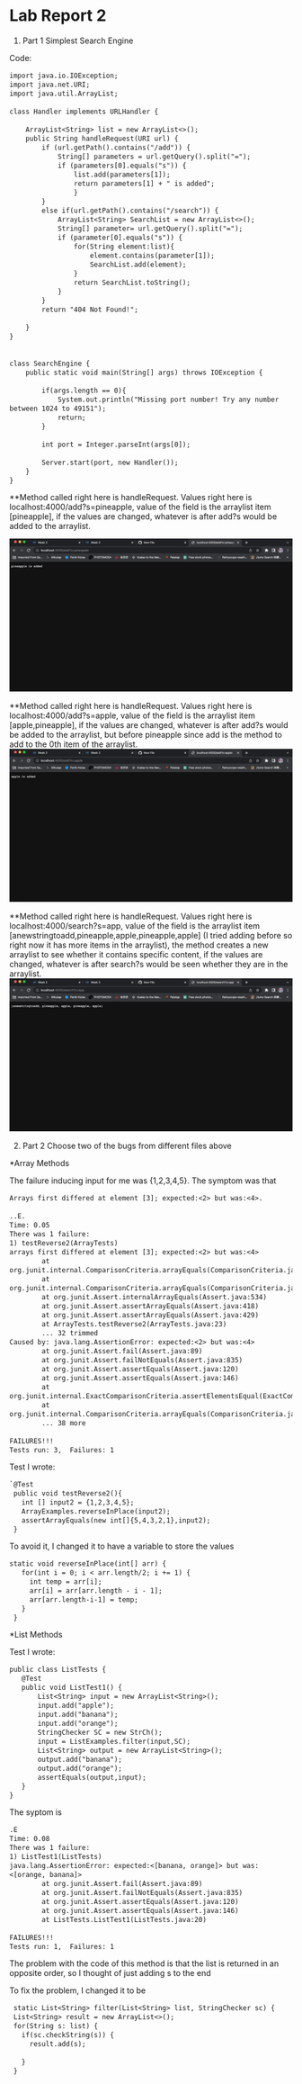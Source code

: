 # Lab Report 2

1. Part 1 Simplest Search Engine

Code:
```
import java.io.IOException;
import java.net.URI;
import java.util.ArrayList;

class Handler implements URLHandler {

    ArrayList<String> list = new ArrayList<>();
    public String handleRequest(URI url) {
        if (url.getPath().contains("/add")) {
            String[] parameters = url.getQuery().split("=");
            if (parameters[0].equals("s")) {
                list.add(parameters[1]);
                return parameters[1] + " is added";
                }
        }
        else if(url.getPath().contains("/search")) {
            ArrayList<String> SearchList = new ArrayList<>();
            String[] parameter= url.getQuery().split("=");
            if (parameter[0].equals("s")) {
                for(String element:list){
                    element.contains(parameter[1]);
                    SearchList.add(element);
                }
                return SearchList.toString();
            }
        }
        return "404 Not Found!";

    }
}


class SearchEngine {
    public static void main(String[] args) throws IOException {

        if(args.length == 0){
            System.out.println("Missing port number! Try any number between 1024 to 49151");
            return;
        }

        int port = Integer.parseInt(args[0]);

        Server.start(port, new Handler());
    }
} 
```
**Method called right here is handleRequest. Values right here is localhost:4000/add?s=pineapple, value of the field is the arraylist item [pineapple], if the values are changed, whatever is after add?s would be added to the arraylist.

![Image](pineapple.png)

**Method called right here is handleRequest. Values right here is localhost:4000/add?s=apple, value of the field is the arraylist item [apple,pineapple], if the values are changed, whatever is after add?s would be added to the arraylist, but before pineapple since add is the method to add to the 0th item of the arraylist.
![Image](apple.png)

**Method called right here is handleRequest. Values right here is localhost:4000/search?s=app, value of the field is the arraylist item [anewstringtoadd,pineapple,apple,pineapple,apple] (I tried adding before so right now it has more items in the arraylist), the method creates a new arraylist to see whether it contains specific content, if the values are changed, whatever is after search?s would be seen whether they are in the arraylist.
![Image](search.png)


2. Part 2 Choose two of the bugs from different files above

*Array Methods

The failure inducing input for me was {1,2,3,4,5}. The symptom was that 
```
Arrays first differed at element [3]; expected:<2> but was:<4>.

..E.
Time: 0.05
There was 1 failure:
1) testReverse2(ArrayTests)
arrays first differed at element [3]; expected:<2> but was:<4>
        at org.junit.internal.ComparisonCriteria.arrayEquals(ComparisonCriteria.java:78)
        at org.junit.internal.ComparisonCriteria.arrayEquals(ComparisonCriteria.java:28)
        at org.junit.Assert.internalArrayEquals(Assert.java:534)
        at org.junit.Assert.assertArrayEquals(Assert.java:418)
        at org.junit.Assert.assertArrayEquals(Assert.java:429)
        at ArrayTests.testReverse2(ArrayTests.java:23)
        ... 32 trimmed
Caused by: java.lang.AssertionError: expected:<2> but was:<4>
        at org.junit.Assert.fail(Assert.java:89)
        at org.junit.Assert.failNotEquals(Assert.java:835)
        at org.junit.Assert.assertEquals(Assert.java:120)
        at org.junit.Assert.assertEquals(Assert.java:146)
        at org.junit.internal.ExactComparisonCriteria.assertElementsEqual(ExactComparisonCriteria.java:8)
        at org.junit.internal.ComparisonCriteria.arrayEquals(ComparisonCriteria.java:76)
        ... 38 more

FAILURES!!!
Tests run: 3,  Failures: 1
```
Test I wrote:
```
`@Test
 public void testReverse2(){
   int [] input2 = {1,2,3,4,5};
   ArrayExamples.reverseInPlace(input2);
   assertArrayEquals(new int[]{5,4,3,2,1},input2);
 }
```
To avoid it, I changed it to have a variable to store the values
```
static void reverseInPlace(int[] arr) {
   for(int i = 0; i < arr.length/2; i += 1) { 
     int temp = arr[i];
     arr[i] = arr[arr.length - i - 1];
     arr[arr.length-i-1] = temp;
   }
 }
```
*List Methods

Test I wrote:
```
public class ListTests {
   @Test
   public void ListTest1() {
       List<String> input = new ArrayList<String>();
       input.add("apple");
       input.add("banana");
       input.add("orange");
       StringChecker SC = new StrCh();
       input = ListExamples.filter(input,SC);
       List<String> output = new ArrayList<String>();  
       output.add("banana");
       output.add("orange");
       assertEquals(output,input);
   }      
}
```
The syptom is 
```
.E
Time: 0.08
There was 1 failure:
1) ListTest1(ListTests)
java.lang.AssertionError: expected:<[banana, orange]> but was:<[orange, banana]>
        at org.junit.Assert.fail(Assert.java:89)
        at org.junit.Assert.failNotEquals(Assert.java:835)
        at org.junit.Assert.assertEquals(Assert.java:120)
        at org.junit.Assert.assertEquals(Assert.java:146)
        at ListTests.ListTest1(ListTests.java:20)

FAILURES!!!
Tests run: 1,  Failures: 1
```
The problem with the code of this method is that the list is returned in an opposite order, so I thought of just adding s to the end 
  
To fix the problem, I changed it to be 
  ```
   static List<String> filter(List<String> list, StringChecker sc) {
   List<String> result = new ArrayList<>();
   for(String s: list) {
     if(sc.checkString(s)) {
       result.add(s);
       
     }
   }
   ```




